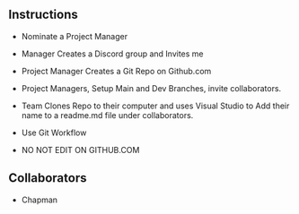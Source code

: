 ## Instructions
- Nominate a Project Manager

- Manager Creates a Discord group and Invites me

- Project Manager Creates a Git Repo on Github.com

- Project Managers, Setup Main and Dev Branches, invite collaborators.

- Team Clones Repo to their computer and uses Visual Studio to Add their name to a readme.md file under collaborators.

- Use Git Workflow

- NO NOT EDIT ON GITHUB.COM

## Collaborators

- Chapman